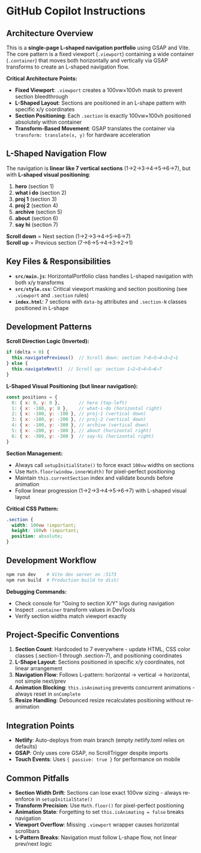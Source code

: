 # GitHub Copilot Instructions

## Architecture Overview

This is a **single-page L-shaped navigation portfolio** using GSAP and Vite. The core pattern is a fixed viewport (`.viewport`) containing a wide container (`.container`) that moves both horizontally and vertically via GSAP transforms to create an L-shaped navigation flow.

**Critical Architecture Points:**
- **Fixed Viewport**: `.viewport` creates a 100vw×100vh mask to prevent section bleedthrough
- **L-Shaped Layout**: Sections are positioned in an L-shape pattern with specific x/y coordinates
- **Section Positioning**: Each `.section` is exactly 100vw×100vh positioned absolutely within container
- **Transform-Based Movement**: GSAP translates the container via `transform: translate(x, y)` for hardware acceleration

## L-Shaped Navigation Flow

The navigation is **linear like 7 vertical sections** (1→2→3→4→5→6→7), but with **L-shaped visual positioning**:
1. **hero** (section 1)
2. **what i do** (section 2) 
3. **proj 1** (section 3)
4. **proj 2** (section 4)
5. **archive** (section 5)
6. **about** (section 6)
7. **say hi** (section 7)

**Scroll down** = Next section (1→2→3→4→5→6→7)  
**Scroll up** = Previous section (7→6→5→4→3→2→1)

## Key Files & Responsibilities

- **`src/main.js`**: HorizontalPortfolio class handles L-shaped navigation with both x/y transforms
- **`src/style.css`**: Critical viewport masking and section positioning (see `.viewport` and `.section` rules)
- **`index.html`**: 7 sections with `data-bg` attributes and `.section-N` classes positioned in L-shape

## Development Patterns

**Scroll Direction Logic (Inverted):**
```js
if (delta > 0) {
  this.navigatePrevious()  // Scroll down: section 7→6→5→4→3→2→1
} else {
  this.navigateNext()  // Scroll up: section 1→2→3→4→5→6→7
}
```

**L-Shaped Visual Positioning (but linear navigation):**
```js
const positions = {
  0: { x: 0, y: 0 },       // hero (top-left)
  1: { x: -100, y: 0 },    // what-i-do (horizontal right)
  2: { x: -100, y: -100 }, // proj-1 (vertical down)
  3: { x: -100, y: -200 }, // proj-2 (vertical down)
  4: { x: -100, y: -300 }, // archive (vertical down)
  5: { x: -200, y: -300 }, // about (horizontal right)
  6: { x: -300, y: -300 }  // say-hi (horizontal right)
}
```

**Section Management:**
- Always call `setupInitialState()` to force exact `100vw` widths on sections
- Use `Math.floor(window.innerWidth)` for pixel-perfect positioning
- Maintain `this.currentSection` index and validate bounds before animation
- Follow linear progression (1→2→3→4→5→6→7) with L-shaped visual layout

**Critical CSS Pattern:**
```css
.section {
  width: 100vw !important;
  height: 100vh !important;
  position: absolute;
}
```

## Development Workflow

```bash
npm run dev    # Vite dev server on :5173
npm run build  # Production build to dist/
```

**Debugging Commands:**
- Check console for "Going to section X/Y" logs during navigation
- Inspect `.container` transform values in DevTools
- Verify section widths match viewport exactly

## Project-Specific Conventions

1. **Section Count**: Hardcoded to 7 everywhere - update HTML, CSS color classes (.section-1 through .section-7), and positioning coordinates
2. **L-Shape Layout**: Sections positioned in specific x/y coordinates, not linear arrangement
3. **Navigation Flow**: Follows L-pattern: horizontal → vertical → horizontal, not simple next/prev
4. **Animation Blocking**: `this.isAnimating` prevents concurrent animations - always reset in `onComplete`
5. **Resize Handling**: Debounced resize recalculates positioning without re-animation

## Integration Points

- **Netlify**: Auto-deploys from main branch (empty netlify.toml relies on defaults)
- **GSAP**: Only uses core GSAP, no ScrollTrigger despite imports
- **Touch Events**: Uses `{ passive: true }` for performance on mobile

## Common Pitfalls

- **Section Width Drift**: Sections can lose exact 100vw sizing - always re-enforce in `setupInitialState()`
- **Transform Precision**: Use `Math.floor()` for pixel-perfect positioning
- **Animation State**: Forgetting to set `this.isAnimating = false` breaks navigation
- **Viewport Overflow**: Missing `.viewport` wrapper causes horizontal scrollbars
- **L-Pattern Breaks**: Navigation must follow L-shape flow, not linear prev/next logic
